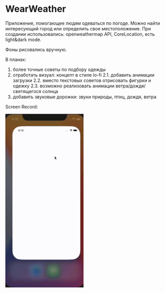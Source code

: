 # WearWeather
Приложение, помогающее людям одеваться по погоде. Можно найти интересующий город или определить свое местоположение.
При создании использовались: openweathermap API, CoreLocation, есть light&dark mode.

Фоны рисовались вручную.

В планах:
1. более точные советы по подбору одежды
2. отработать визуал: концепт в стиле lo-fi 
2.1. добавить анимации загрузки
2.2. вместо текстовых советов отрисовать фигурки и одежку
2.3. возможно реализовать анимации ветра/дождя/светящегося солнца
3. добавить звуковые дорожки: звуки природы, птиц, дождя, ветра

Screen Record:



![Screen Record](https://github.com/annagogley/WearWeather/blob/main/screenRecord.gif)
